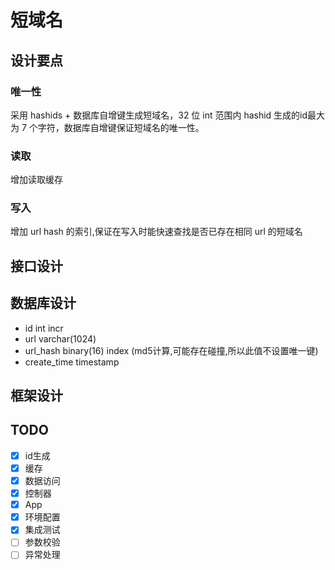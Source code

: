 # 短域名

## 设计要点

### 唯一性
采用 hashids + 数据库自增键生成短域名，32 位 int 范围内 hashid 生成的id最大为 7 个字符，数据库自增键保证短域名的唯一性。
### 读取
增加读取缓存
### 写入
增加 url hash 的索引,保证在写入时能快速查找是否已存在相同 url 的短域名

## 接口设计

## 数据库设计
 - id int incr
 - url varchar(1024)
 - url_hash binary(16) index (md5计算,可能存在碰撞,所以此值不设置唯一键)
 - create_time timestamp

## 框架设计

## TODO
 - [x] id生成
 - [x] 缓存
 - [x] 数据访问
 - [x] 控制器
 - [x] App
 - [x] 环境配置
 - [x] 集成测试
 - [ ] 参数校验
 - [ ] 异常处理
